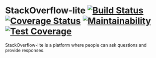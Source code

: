# StackOverflow-lite [![Build Status](https://travis-ci.org/sommyj/StackOverflow-lite.svg?branch=developer)](https://travis-ci.org/sommyj/StackOverflow-lite) [![Coverage Status](https://coveralls.io/repos/github/sommyj/StackOverflow-lite/badge.svg?branch=developer)](https://coveralls.io/github/sommyj/StackOverflow-lite?branch=developer) [![Maintainability](https://api.codeclimate.com/v1/badges/3a74c8459984733467ca/maintainability)](https://codeclimate.com/github/sommyj/StackOverflow-lite/maintainability) [![Test Coverage](https://api.codeclimate.com/v1/badges/3a74c8459984733467ca/test_coverage)](https://codeclimate.com/github/sommyj/StackOverflow-lite/test_coverage)
StackOverflow-lite​ is a platform where people can ask questions and provide responses.
